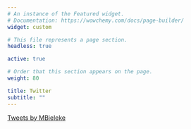 ```yaml
---
# An instance of the Featured widget.
# Documentation: https://wowchemy.com/docs/page-builder/
widget: custom

# This file represents a page section.
headless: true

active: true

# Order that this section appears on the page.
weight: 80

title: Twitter
subtitle: ""
---
```


<a class="twitter-timeline" data-height="1000" data-theme="light" href="https://twitter.com/MBieleke?ref_src=twsrc%5Etfw">Tweets by MBieleke</a> <script async src="https://platform.twitter.com/widgets.js" charset="utf-8"></script>
